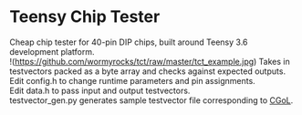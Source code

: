 # Teensy Chip Tester  
Cheap chip tester for 40-pin DIP chips, built around Teensy 3.6 development platform.  
!(https://github.com/wormyrocks/tct/raw/master/tct_example.jpg)
Takes in testvectors packed as a byte array and checks against expected outputs.  
Edit config.h to change runtime parameters and pin assignments.  
Edit data.h to pass input and output testvectors.  
testvector_gen.py generates sample testvector file corresponding to [CGoL](https://github.com/vaibhavviswanathan/CGoL).

